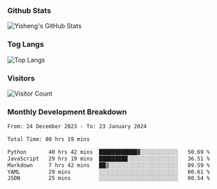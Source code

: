### Github Stats
![Yisheng's GitHub Stats](https://github-readme-stats-9qabuvhk1-gongyisheng.vercel.app/api?username=gongyisheng&count_private=true&show_icons=true)
### Tog Langs
![Top Langs](https://github-readme-stats-9qabuvhk1-gongyisheng.vercel.app/api/top-langs/?username=gongyisheng&layout=compact)
### Visitors
![Visitor Count](https://profile-counter.glitch.me/gongyisheng/count.svg)
### Monthly Development Breakdown
<!--START_SECTION:waka-->

```txt
From: 24 December 2023 - To: 23 January 2024

Total Time: 80 hrs 19 mins

Python       40 hrs 42 mins  ████████████▓░░░░░░░░░░░░   50.69 %
JavaScript   29 hrs 19 mins  █████████░░░░░░░░░░░░░░░░   36.51 %
Markdown     7 hrs 42 mins   ██▒░░░░░░░░░░░░░░░░░░░░░░   09.59 %
YAML         29 mins         ░░░░░░░░░░░░░░░░░░░░░░░░░   00.61 %
JSON         25 mins         ░░░░░░░░░░░░░░░░░░░░░░░░░   00.54 %
```

<!--END_SECTION:waka-->

